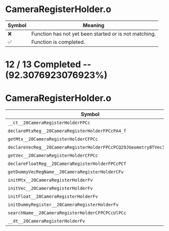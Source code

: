 # CameraRegisterHolder.o
| Symbol | Meaning 
| ------------- | ------------- 
| :x: | Function has not yet been started or is not matching. 
| :white_check_mark: | Function is completed. 


# 12 / 13 Completed -- (92.3076923076923%)
# CameraRegisterHolder.o
| Symbol | Decompiled? |
| ------------- | ------------- |
| `__ct__20CameraRegisterHolderFPCc` | :white_check_mark: |
| `declareMtxReg__20CameraRegisterHolderFPCcPA4_f` | :white_check_mark: |
| `getMtx__20CameraRegisterHolderCFPCc` | :white_check_mark: |
| `declareVecReg__20CameraRegisterHolderFPCcPCQ29JGeometry8TVec3<f>` | :white_check_mark: |
| `getVec__20CameraRegisterHolderCFPCc` | :white_check_mark: |
| `declareFloatReg__20CameraRegisterHolderFPCcPCf` | :white_check_mark: |
| `getDummyVecRegName__20CameraRegisterHolderCFv` | :white_check_mark: |
| `initMtx__20CameraRegisterHolderFv` | :white_check_mark: |
| `initVec__20CameraRegisterHolderFv` | :white_check_mark: |
| `initFloat__20CameraRegisterHolderFv` | :white_check_mark: |
| `initDummyRegister__20CameraRegisterHolderFv` | :white_check_mark: |
| `searchName__20CameraRegisterHolderCFPCPCcUlPCc` | :white_check_mark: |
| `__dt__20CameraRegisterHolderFv` | :x: |
